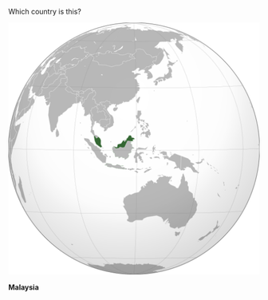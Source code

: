 Which country is this?

![Map of a country](images/Malaysia_(orthographic_projection).svg)
<!--question-->
**Malaysia**